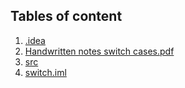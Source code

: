 ## Tables of content
1. [.idea](./.idea)
1. [Handwritten notes switch cases.pdf](./Handwritten%20notes%20switch%20cases.pdf)
1. [src](./src)
1. [switch.iml](./switch.iml)
